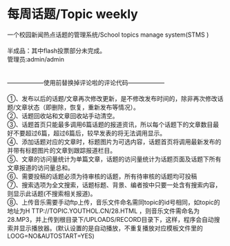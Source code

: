 每周话题/Topic weekly
=============

一个校园新闻热点话题的管理系统/School topics manage system(STMS )<br/><br/>
半成品：其中flash投票部分未完成。<br/>
管理员:admin/admin<br/>
<br/>
<br/>
——————使用前替换掉评论啦的评论代码——————<br/>
<br/>
①、发布以后的话题/文章再次修改更新，是不修改发布时间的，除非再次修改话题/文章状态（即删除，恢复，重新发布等情况）。<br/>
②、话题回收站和文章回收站手动清空。<br/>
③、话题首页只能最多调用6篇话题的报道资讯，所以每个话题下的文章数目最好不要超过6篇，超过6篇后，较早发表的将无法调用显示。<br/>
④、添加话题对应的文章时，标题图片为可选内容，话题首页将调用最新发布的并带有标题图片的文章到跟踪报道栏目。<br/>
⑤、文章的访问量统计为单篇文章，话题的访问量统计为话题页面及话题下所有文章报道的访问量总和。<br/>
⑥、需要投稿的话题必须为待审核的话题，所有待审核的话题均可投稿<br/>
⑦、搜索选项为全文搜索，话题标题、背景、编者按中只要一处含有搜索内容，则显示此话题(不搜索相关报道)。<br/>
⑧、上传音乐需要手动ftp上传，音乐文件命名需同topic的id号相同，如topic的地址为H TTP://TOPIC.YOUTHOL.CN/28.HTML ，则音乐文件需命名为28.MP3，并上传到根目录下/UPLOADS/RECORD目录下，这样，程序会自动搜索并显示播放器。(默认设置的是自动播放，不重复播放对应模板文件里的LOOG=NO&AMP;AUTOSTART=YES)